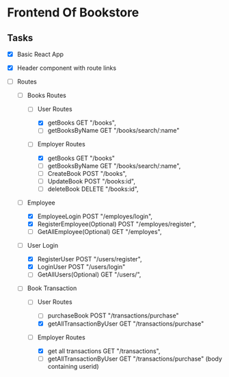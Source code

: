 # Frontend Of Bookstore

## Tasks

- [x] Basic React App

- [x] Header component with route links

- [ ] Routes

  - [ ] Books Routes

    - [ ] User Routes

      - [x] getBooks GET "/books",
      - [ ] getBooksByName GET "/books/search/:name"

    - [ ] Employer Routes

      - [x] getBooks GET "/books"
      - [ ] getBooksByName GET "/books/search/:name",
      - [ ] CreateBook POST "/books",
      - [ ] UpdateBook POST "/books:id",
      - [ ] deleteBook DELETE "/books:id",

  - [ ] Employee

    - [x] EmployeeLogin POST "/employes/login",
    - [x] RegisterEmployee(Optional) POST "/employes/register",
    - [ ] GetAllEmployee(Optional) GET "/employes",

  - [ ] User Login

    - [x] RegisterUser POST "/users/register",
    - [x] LoginUser POST "/users/login"
    - [ ] GetAllUsers(Optional) GET "/users/",

  - [ ] Book Transaction

    - [ ] User Routes

      - [ ] purchaseBook POST "/transactions/purchase"
      - [x] getAllTransactionByUser GET "/transactions/purchase"

    - [ ] Employer Routes

      - [x] get all transactions GET "/transactions",
      - [ ] getAllTransactionByUser GET "/transactions/purchase" (body containing userid)
